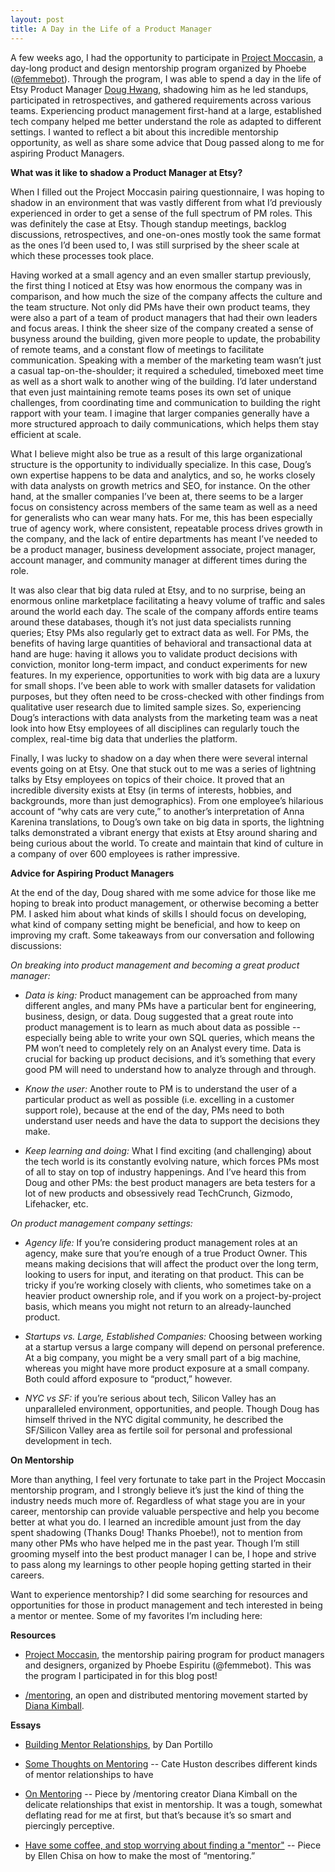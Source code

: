 ```yaml
---
layout: post
title: A Day in the Life of a Product Manager
---
```


A few weeks ago, I had the opportunity to participate in <a href="http://www.moccasin.me/" target="_blank">Project Moccasin</a>, a day-long product and design mentorship program organized by Phoebe (<a href="http://www.twitter.com/femmebot/" target="_blank">@femmebot</a>). Through the program, I was able to spend a day in the life of Etsy Product Manager <a href="http://www.douglashwang.com/" target="_blank">Doug Hwang</a>, shadowing him as he led standups, participated in retrospectives, and gathered requirements across various teams. Experiencing product management first-hand at a large, established tech company helped me better understand the role as adapted to different settings. I wanted to reflect a bit about this incredible mentorship opportunity, as well as share some advice that Doug passed along to me for aspiring Product Managers. <!-- more -->

**What was it like to shadow a Product Manager at Etsy?** 

When I filled out the Project Moccasin pairing questionnaire, I was hoping to shadow in an environment that was vastly different from what I’d previously experienced in order to get a sense of the full spectrum of PM roles. This was definitely the case at Etsy. Though standup meetings, backlog discussions, retrospectives, and one-on-ones mostly took the same format as the ones I’d been used to, I was still surprised by the sheer scale at which these processes took place. 

Having worked at a small agency and an even smaller startup previously, the first thing I noticed at Etsy was how enormous the company was in comparison, and how much the size of the company affects the culture and the team structure. Not only did PMs have their own product teams, they were also a part of a team of product managers that had their own leaders and focus areas. I think the sheer size of the company created a sense of busyness around the building, given more people to update, the probability of remote teams, and a constant flow of meetings to facilitate communication. Speaking with a member of the marketing team wasn’t just a casual tap-on-the-shoulder; it required a scheduled, timeboxed meet time as well as a short walk to another wing of the building. I’d later understand that even just maintaining remote teams poses its own set of unique challenges, from coordinating time and communication to building the right rapport with your team. I imagine that larger companies generally have a more structured approach to daily communications, which helps them stay efficient at scale. 

What I believe might also be true as a result of this large organizational structure is the opportunity to individually specialize. In this case, Doug’s own expertise happens to be data and analytics, and so, he works closely with data analysts on growth metrics and SEO, for instance. On the other hand, at the smaller companies I’ve been at, there seems to be a larger focus on consistency across members of the same team as well as a need for generalists who can wear many hats. For me, this has been especially true of agency work, where consistent, repeatable process drives growth in the company, and the lack of entire departments has meant I’ve needed to be a product manager, business development associate, project manager, account manager, and community manager at different times during the role.

It was also clear that big data ruled at Etsy, and to no surprise, being an enormous online marketplace facilitating a heavy volume of traffic and sales around the world each day. The scale of the company affords entire teams around these databases, though it’s not just data specialists running queries; Etsy PMs also regularly get to extract data as well. For PMs, the benefits of having large quantities of behavioral and transactional data at hand are huge: having it allows you to validate product decisions with conviction, monitor long-term impact, and conduct experiments for new features. In my experience, opportunities to work with big data are a luxury for small shops. I’ve been able to work with smaller datasets for validation purposes, but they often need to be cross-checked with other findings from qualitative user research due to limited sample sizes. So, experiencing Doug’s interactions with data analysts from the marketing team was a neat look into how Etsy employees of all disciplines can regularly touch the complex, real-time big data that underlies the platform.  

Finally, I was lucky to shadow on a day when there were several internal events going on at Etsy. One that stuck out to me was a series of lightning talks by Etsy employees on topics of their choice. It proved that an incredible diversity exists at Etsy (in terms of interests, hobbies, and backgrounds, more than just demographics). From one employee’s hilarious account of “why cats are very cute,” to another’s interpretation of Anna Karenina translations, to Doug’s own take on big data in sports, the lightning talks demonstrated a vibrant energy that exists at Etsy around sharing and being curious about the world. To create and maintain that kind of culture in a company of over 600 employees is rather impressive. 

**Advice for Aspiring Product Managers**

At the end of the day, Doug shared with me some advice for those like me hoping to break into product management, or otherwise becoming a better PM. I asked him about what kinds of skills I should focus on developing, what kind of company setting might be beneficial, and how to keep on improving my craft. Some takeaways from our conversation and following discussions: 

<i>On breaking into product management and becoming a great product manager:</i>

* <i>Data is king:</i> Product management can be approached from many different angles, and many PMs have a particular bent for engineering, business, design, or data. Doug suggested that a great route into product management is to learn as much about data as possible -- especially being able to write your own SQL queries, which means the PM won’t need to completely rely on an Analyst every time. Data is crucial for backing up product decisions, and it’s something that every good PM will need to understand how to analyze through and through. 


* <i>Know the user:</i> Another route to PM is to understand the user of a particular product as well as possible (i.e. excelling in a customer support role), because at the end of the day, PMs need to both understand user needs and have the data to support the decisions they make.  


* <i>Keep learning and doing:</i> What I find exciting (and challenging) about the tech world is its constantly evolving nature, which forces PMs most of all to stay on top of industry happenings. And I’ve heard this from Doug and other PMs: the best product managers are beta testers for a lot of new products and obsessively read TechCrunch, Gizmodo, Lifehacker, etc. 

<i>On product management company settings:</i>

* <i>Agency life:</i> If you’re considering product management roles at an agency, make sure that you’re enough of a true Product Owner. This means making decisions that will affect the product over the long term, looking to users for input, and iterating on that product. This can be tricky if you’re working closely with clients, who sometimes take on a heavier product ownership role, and if you work on a project-by-project basis, which means you might not return to an already-launched product.  


* <i>Startups vs. Large, Established Companies:</i> Choosing between working at a startup versus a large company will depend on personal preference. At a big company, you might be a very small part of a big machine, whereas you might have more product exposure at a small company. Both could afford exposure to “product,” however.  


* <i>NYC vs SF:</i> if you’re serious about tech, Silicon Valley has an unparalleled environment, opportunities, and people. Though Doug has himself thrived in the NYC digital community, he described the SF/Silicon Valley area as fertile soil for personal and professional development in tech. 

**On Mentorship**

More than anything, I feel very fortunate to take part in the Project Moccasin mentorship program, and I strongly believe it’s just the kind of thing the industry needs much more of. Regardless of what stage you are in your career, mentorship can provide valuable perspective and help you become better at what you do. I learned an incredible amount just from the day spent shadowing (Thanks Doug! Thanks Phoebe!), not to mention from many other PMs who have helped me in the past year. Though I’m still grooming myself into the best product manager I can be, I hope and strive to pass along my learnings to other people hoping getting started in their careers. 

Want to experience mentorship? I did some searching for resources and opportunities for those in product management and tech interested in being a mentor or mentee. Some of my favorites I’m including here: 

**Resources**

* <a href="http://moccasin.me/" target="_blank">Project Moccasin</a>, the mentorship pairing program for product managers and designers, organized by Phoebe Espiritu (@femmebot). This was the program I participated in for this blog post!

* <a href="http://mentoring.is/" target="_blank">/mentoring</a>, an open and distributed mentoring movement started by <a href="http://blog.dianakimball.com/" target="_blank">Diana Kimball</a>. 

**Essays**

* <a href="https://medium.com/greylock-perspectives/building-mentor-relationships-694cec163b02/" target="_blank">Building Mentor Relationships</a>, by Dan Portillo

* <a href="http://www.catehuston.com/blog/2014/06/27/some-thoughts-on-mentoring/" target="_blank">Some Thoughts on Mentoring</a> -- Cate Huston describes different kinds of mentor relationships to have

* <a href="https://themanual.org/read/issues/4/diana-kimball/article/" target="_blank">On Mentoring</a> -- Piece by /mentoring creator Diana Kimball on the delicate relationships that exist in mentorship. It was a tough, somewhat deflating read for me at first, but that’s because it’s so smart and piercingly perceptive.  

* <a href="https://medium.com/thelist/have-some-coffee-9e468d958e77" target="_blank">Have some coffee, and stop worrying about finding a "mentor"</a> -- Piece by Ellen Chisa on how to make the most of “mentoring.” 

